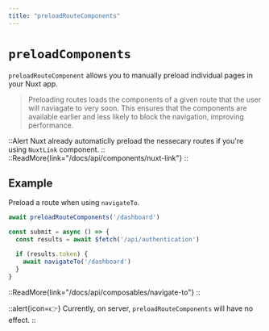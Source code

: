 ```yaml
---
title: "preloadRouteComponents"
---
```


# `preloadComponents`

`preloadRouteComponent` allows you to manually preload individual pages in your Nuxt app.

> Preloading routes loads the components of a given route that the user will naviagate to very soon. This ensures that the components are available earlier and less likely to block the navigation, improving performance.

::Alert
Nuxt already automaticlly preload the nessecary routes if you're using `NuxtLink` component.
::
::ReadMore{link="/docs/api/components/nuxt-link"}
::

## Example

Preload a route when using `navigateTo`.

```ts
await preloadRouteComponents('/dashboard')

const submit = async () => {
  const results = await $fetch('/api/authentication')

  if (results.token) {
    await navigateTo('/dashboard')
  }
}
```

::ReadMore{link="/docs/api/composables/navigate-to"}
::

::alert{icon=👉}
Currently, on server, `preloadRouteComponents` will have no effect.
::

